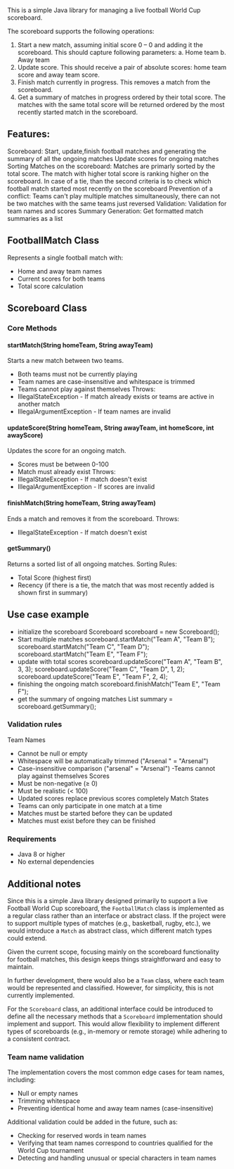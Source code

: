 This is a simple Java library for managing a live football World Cup scoreboard.

The scoreboard supports the following operations:
1. Start a new match, assuming initial score 0 – 0 and adding it the scoreboard.
   This should capture following parameters:
   a. Home team
   b. Away team
2. Update score. This should receive a pair of absolute scores: home team score and away
   team score.
3. Finish match currently in progress. This removes a match from the scoreboard.
4. Get a summary of matches in progress ordered by their total score. The matches with the
   same total score will be returned ordered by the most recently started match in the
   scoreboard. 

## Features:

Scoreboard: Start, update,finish football matches and generating the summary of all the ongoing matches
Update scores for ongoing matches
Sorting Matches on the scoreboard: Matches are primarly sorted by the total score. The match with higher total score is ranking higher on the scoreboard.
In case of a tie, than the second criteria is to check which football match started most recently on the scoreboard
Prevention of a conflict: Teams can't play multiple matches simultaneously, there can not be two matches with the same teams just reversed
Validation: Validation for team names and scores
Summary Generation: Get formatted match summaries as a list


## FootballMatch Class
Represents a single football match with:
 - Home and away team names
 - Current scores for both teams
 - Total score calculation


## Scoreboard Class
### Core Methods

#### startMatch(String homeTeam, String awayTeam)
Starts a new match between two teams.
 - Both teams must not be currently playing
 - Team names are case-insensitive and whitespace is trimmed
 - Teams cannot play against themselves
 Throws:
 - IllegalStateException - If match already exists or teams are active in another match
 - IllegalArgumentException - If team names are invalid

#### updateScore(String homeTeam, String awayTeam, int homeScore, int awayScore)
Updates the score for an ongoing match.
 - Scores must be between 0-100
 - Match must already exist
Throws:
 - IllegalStateException - If match doesn't exist
 - IllegalArgumentException - If scores are invalid

#### finishMatch(String homeTeam, String awayTeam)
Ends a match and removes it from the scoreboard.
Throws:
 - IllegalStateException - If match doesn't exist

#### getSummary()
Returns a sorted list of all ongoing matches.
Sorting Rules:
 - Total Score (highest first)
 - Recency (if there is a tie, the match that was most recently added is shown first in summary)


## Use case example
 - initialize the scoreboard
Scoreboard scoreboard = new Scoreboard();
 - Start multiple matches
 scoreboard.startMatch("Team A", "Team B");
 scoreboard.startMatch("Team C", "Team D");
 scoreboard.startMatch("Team E", "Team F");
 - update with total scores
 scoreboard.updateScore("Team A", "Team B", 3, 3);
 scoreboard.updateScore("Team C", "Team D", 1, 2);
 scoreboard.updateScore("Team E", "Team F", 2, 4);
 - finishing the ongoing match
 scoreboard.finishMatch("Team E", "Team F");
 - get the summary of ongoing matches
 List<String> summary = scoreboard.getSummary();

### Validation rules
Team Names
 - Cannot be null or empty
 - Whitespace will be automatically trimmed ("Arsenal    " = "Arsenal")
 - Case-insensitive comparison ("arsenal" = "Arsenal")
 -Teams cannot play against themselves
Scores
 - Must be non-negative (≥ 0)
 - Must be realistic (< 100)
 - Updated scores replace previous scores completely
Match States
 - Teams can only participate in one match at a time
 - Matches must be started before they can be updated
 - Matches must exist before they can be finished

### Requirements
 - Java 8 or higher
 - No external dependencies

## Additional notes

Since this is a simple Java library designed primarily to support a live Football World Cup scoreboard, the `FootballMatch` class is implemented as a regular class rather than an interface or abstract class. If the project were to support multiple types of matches (e.g., basketball, rugby, etc.), we would introduce a `Match` as abstract class, which different match types could extend.

Given the current scope, focusing mainly on the scoreboard functionality for football matches, this design keeps things straightforward and easy to maintain.

In further development, there would also be a `Team` class, where each team would be represented and classified. However, for simplicity, this is not currently implemented.

For the `Scoreboard` class, an additional interface could be introduced to define all the necessary methods that a `Scoreboard` implementation should implement and support. This would allow flexibility to implement different types of scoreboards (e.g., in-memory or remote storage) while adhering to a consistent contract.


### Team name validation

The implementation covers the most common edge cases for team names, including:

- Null or empty names
- Trimming whitespace
- Preventing identical home and away team names (case-insensitive)

Additional validation could be added in the future, such as:

- Checking for reserved words in team names
- Verifying that team names correspond to countries qualified for the World Cup tournament
- Detecting and handling unusual or special characters in team names
